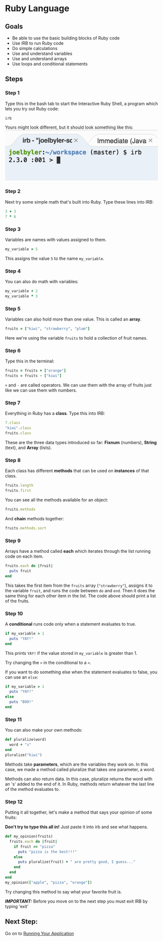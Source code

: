 # Ruby Language

## Goals
* Be able to use the basic building blocks of Ruby code
* Use IRB to run Ruby code
* Do simple calculations
* Use and understand variables
* Use and understand arrays
* Use loops and conditional statements

## Steps
### Step 1
Type this in the bash tab to start the Interactive Ruby Shell, a program which lets you try out Ruby code:
```shell
irb
```

Yours might look different, but it should look something like this:
  ![irb running](images/irb.png)

### Step 2
Next try some simple math that's built into Ruby. Type these lines into IRB:
```ruby
3 + 3
7 * 6
```

### Step 3
Variables are names with values assigned to them.

```ruby
my_variable = 5
```
This assigns the value `5` to the name `my_variable`.

### Step 4
You can also do math with variables:

```ruby
my_variable + 2
my_variable * 3
```
### Step 5
Variables can also hold more than one value. This is called an __array__.

```ruby
fruits = ["kiwi", "strawberry", "plum"]
```
Here we're using the variable `fruits` to hold a collection of fruit names.

### Step 6
Type this in the terminal:
```ruby
fruits = fruits + ["orange"]
fruits = fruits - ["kiwi"]
```
`+` and `-` are called operators. We can use them with the array of fruits just like we can use them with numbers.

### Step 7
Everything in Ruby has a __class__. Type this into IRB:
```ruby
7.class
"kiwi".class
fruits.class
```
These are the three data types introduced so far: __Fixnum__ (numbers), __String__ (text), and __Array__ (lists).

### Step 8
Each class has different __methods__ that can be used on __instances__ of that class.
```ruby
fruits.length
fruits.first
```
You can see all the methods available for an object:

```ruby
fruits.methods
```
And __chain__ methods together:

```ruby
fruits.methods.sort
```
### Step 9
Arrays have a method called __each__ which iterates through the list running code on each item.

```ruby
fruits.each do |fruit|
  puts fruit
end
```
This takes the first item from the `fruits` array (`"strawberry"`), assigns it to the variable `fruit`, and runs the code between `do` and `end`. Then it does the same thing for each other item in the list. The code above should print a list of the fruits.

### Step 10
A __conditional__ runs code only when a statement evaluates to true.

```ruby
if my_variable > 1
  puts "YAY!"
end
```
This prints `YAY!` if the value stored in `my_variable` is greater than 1.

Try changing the `>` in the conditional to a `<`.

If you want to do something else when the statement evaluates to false, you can use an `else`:

```ruby
if my_variable > 1
  puts "YAY!"
else
  puts "BOO!"
end
```
### Step 11
You can also make your own methods:

```ruby
def pluralize(word)
  word + "s"
end
pluralize("kiwi")
```
Methods take __parameters__, which are the variables they work on. In this case, we made a method called pluralize that takes one parameter, a word.

Methods can also return data. In this case, pluralize returns the word with an 's' added to the end of it. In Ruby, methods return whatever the last line of the method evaluates to.

### Step 12
Putting it all together, let's make a method that says your opinion of some fruits:

__Don't try to type this all in!__ Just paste it into irb and see what happens.

```ruby
def my_opinion(fruits)
  fruits.each do |fruit|
    if fruit == "pizza"
      puts "pizza is the best!!!"
    else
      puts pluralize(fruit) + " are pretty good, I guess..."
    end
  end
end
my_opinion(["apple", "pizza", "orange"])
```
Try changing this method to say what your favorite fruit is.

***IMPORTANT:*** Before you move on to the next step you must exit IRB by typing 'exit'

## Next Step:
Go on to [Running Your Application](running_your_application.md)
